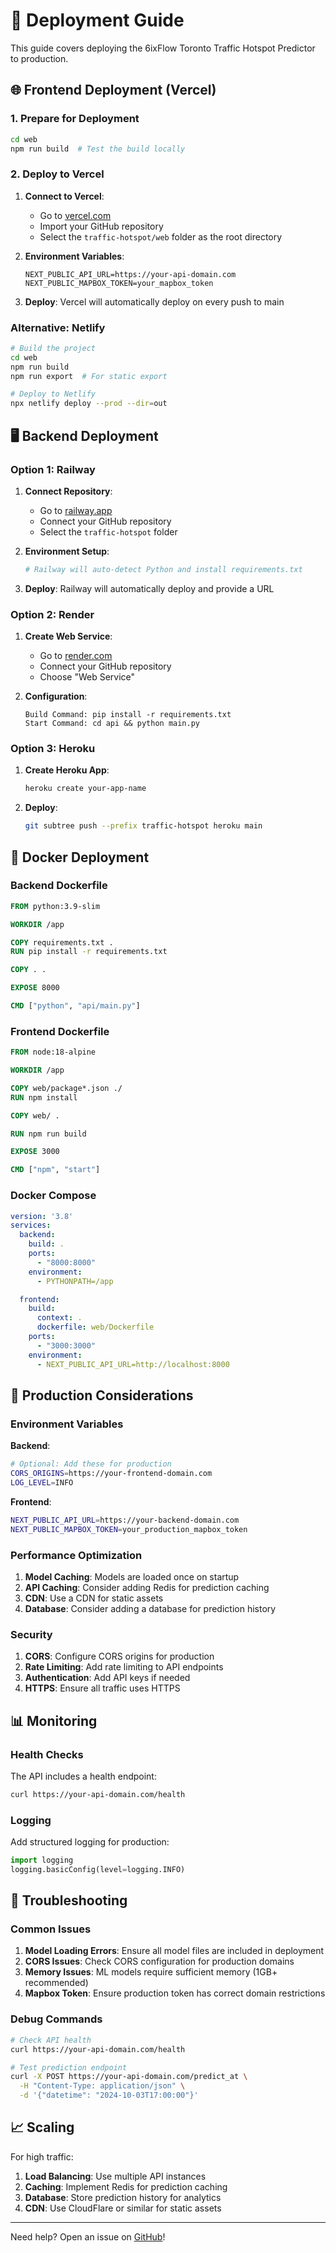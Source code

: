 # 🚀 Deployment Guide

This guide covers deploying the 6ixFlow Toronto Traffic Hotspot Predictor to production.

## 🌐 Frontend Deployment (Vercel)

### 1. Prepare for Deployment

```bash
cd web
npm run build  # Test the build locally
```

### 2. Deploy to Vercel

1. **Connect to Vercel**:
   - Go to [vercel.com](https://vercel.com)
   - Import your GitHub repository
   - Select the `traffic-hotspot/web` folder as the root directory

2. **Environment Variables**:
   ```
   NEXT_PUBLIC_API_URL=https://your-api-domain.com
   NEXT_PUBLIC_MAPBOX_TOKEN=your_mapbox_token
   ```

3. **Deploy**: Vercel will automatically deploy on every push to main

### Alternative: Netlify

```bash
# Build the project
cd web
npm run build
npm run export  # For static export

# Deploy to Netlify
npx netlify deploy --prod --dir=out
```

## 🖥️ Backend Deployment

### Option 1: Railway

1. **Connect Repository**:
   - Go to [railway.app](https://railway.app)
   - Connect your GitHub repository
   - Select the `traffic-hotspot` folder

2. **Environment Setup**:
   ```bash
   # Railway will auto-detect Python and install requirements.txt
   ```

3. **Deploy**: Railway will automatically deploy and provide a URL

### Option 2: Render

1. **Create Web Service**:
   - Go to [render.com](https://render.com)
   - Connect your GitHub repository
   - Choose "Web Service"

2. **Configuration**:
   ```
   Build Command: pip install -r requirements.txt
   Start Command: cd api && python main.py
   ```

### Option 3: Heroku

1. **Create Heroku App**:
   ```bash
   heroku create your-app-name
   ```

2. **Deploy**:
   ```bash
   git subtree push --prefix traffic-hotspot heroku main
   ```

## 🐳 Docker Deployment

### Backend Dockerfile

```dockerfile
FROM python:3.9-slim

WORKDIR /app

COPY requirements.txt .
RUN pip install -r requirements.txt

COPY . .

EXPOSE 8000

CMD ["python", "api/main.py"]
```

### Frontend Dockerfile

```dockerfile
FROM node:18-alpine

WORKDIR /app

COPY web/package*.json ./
RUN npm install

COPY web/ .

RUN npm run build

EXPOSE 3000

CMD ["npm", "start"]
```

### Docker Compose

```yaml
version: '3.8'
services:
  backend:
    build: .
    ports:
      - "8000:8000"
    environment:
      - PYTHONPATH=/app

  frontend:
    build:
      context: .
      dockerfile: web/Dockerfile
    ports:
      - "3000:3000"
    environment:
      - NEXT_PUBLIC_API_URL=http://localhost:8000
```

## 🔧 Production Considerations

### Environment Variables

**Backend**:
```bash
# Optional: Add these for production
CORS_ORIGINS=https://your-frontend-domain.com
LOG_LEVEL=INFO
```

**Frontend**:
```bash
NEXT_PUBLIC_API_URL=https://your-backend-domain.com
NEXT_PUBLIC_MAPBOX_TOKEN=your_production_mapbox_token
```

### Performance Optimization

1. **Model Caching**: Models are loaded once on startup
2. **API Caching**: Consider adding Redis for prediction caching
3. **CDN**: Use a CDN for static assets
4. **Database**: Consider adding a database for prediction history

### Security

1. **CORS**: Configure CORS origins for production
2. **Rate Limiting**: Add rate limiting to API endpoints
3. **Authentication**: Add API keys if needed
4. **HTTPS**: Ensure all traffic uses HTTPS

## 📊 Monitoring

### Health Checks

The API includes a health endpoint:
```bash
curl https://your-api-domain.com/health
```

### Logging

Add structured logging for production:
```python
import logging
logging.basicConfig(level=logging.INFO)
```

## 🚨 Troubleshooting

### Common Issues

1. **Model Loading Errors**: Ensure all model files are included in deployment
2. **CORS Issues**: Check CORS configuration for production domains
3. **Memory Issues**: ML models require sufficient memory (1GB+ recommended)
4. **Mapbox Token**: Ensure production token has correct domain restrictions

### Debug Commands

```bash
# Check API health
curl https://your-api-domain.com/health

# Test prediction endpoint
curl -X POST https://your-api-domain.com/predict_at \
  -H "Content-Type: application/json" \
  -d '{"datetime": "2024-10-03T17:00:00"}'
```

## 📈 Scaling

For high traffic:
1. **Load Balancing**: Use multiple API instances
2. **Caching**: Implement Redis for prediction caching
3. **Database**: Store prediction history for analytics
4. **CDN**: Use CloudFlare or similar for static assets

---

Need help? Open an issue on [GitHub](https://github.com/GajapriyanV/6ixFlow/issues)!
